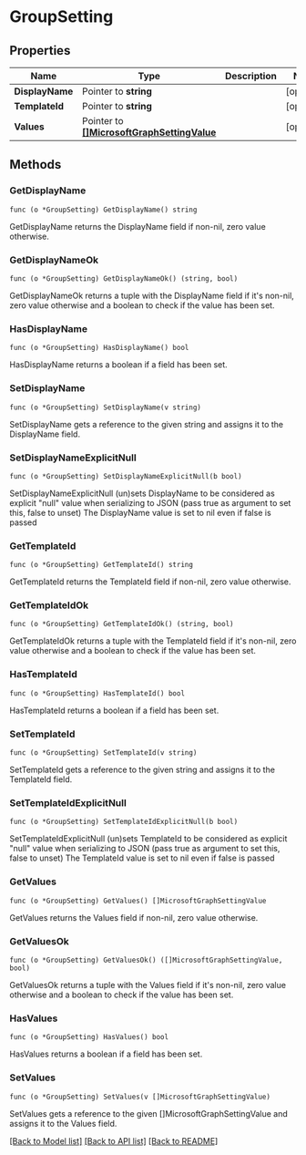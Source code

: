 # GroupSetting

## Properties

Name | Type | Description | Notes
------------ | ------------- | ------------- | -------------
**DisplayName** | Pointer to **string** |  | [optional] 
**TemplateId** | Pointer to **string** |  | [optional] 
**Values** | Pointer to [**[]MicrosoftGraphSettingValue**](microsoft.graph.settingValue.md) |  | [optional] 

## Methods

### GetDisplayName

`func (o *GroupSetting) GetDisplayName() string`

GetDisplayName returns the DisplayName field if non-nil, zero value otherwise.

### GetDisplayNameOk

`func (o *GroupSetting) GetDisplayNameOk() (string, bool)`

GetDisplayNameOk returns a tuple with the DisplayName field if it's non-nil, zero value otherwise
and a boolean to check if the value has been set.

### HasDisplayName

`func (o *GroupSetting) HasDisplayName() bool`

HasDisplayName returns a boolean if a field has been set.

### SetDisplayName

`func (o *GroupSetting) SetDisplayName(v string)`

SetDisplayName gets a reference to the given string and assigns it to the DisplayName field.

### SetDisplayNameExplicitNull

`func (o *GroupSetting) SetDisplayNameExplicitNull(b bool)`

SetDisplayNameExplicitNull (un)sets DisplayName to be considered as explicit "null" value
when serializing to JSON (pass true as argument to set this, false to unset)
The DisplayName value is set to nil even if false is passed
### GetTemplateId

`func (o *GroupSetting) GetTemplateId() string`

GetTemplateId returns the TemplateId field if non-nil, zero value otherwise.

### GetTemplateIdOk

`func (o *GroupSetting) GetTemplateIdOk() (string, bool)`

GetTemplateIdOk returns a tuple with the TemplateId field if it's non-nil, zero value otherwise
and a boolean to check if the value has been set.

### HasTemplateId

`func (o *GroupSetting) HasTemplateId() bool`

HasTemplateId returns a boolean if a field has been set.

### SetTemplateId

`func (o *GroupSetting) SetTemplateId(v string)`

SetTemplateId gets a reference to the given string and assigns it to the TemplateId field.

### SetTemplateIdExplicitNull

`func (o *GroupSetting) SetTemplateIdExplicitNull(b bool)`

SetTemplateIdExplicitNull (un)sets TemplateId to be considered as explicit "null" value
when serializing to JSON (pass true as argument to set this, false to unset)
The TemplateId value is set to nil even if false is passed
### GetValues

`func (o *GroupSetting) GetValues() []MicrosoftGraphSettingValue`

GetValues returns the Values field if non-nil, zero value otherwise.

### GetValuesOk

`func (o *GroupSetting) GetValuesOk() ([]MicrosoftGraphSettingValue, bool)`

GetValuesOk returns a tuple with the Values field if it's non-nil, zero value otherwise
and a boolean to check if the value has been set.

### HasValues

`func (o *GroupSetting) HasValues() bool`

HasValues returns a boolean if a field has been set.

### SetValues

`func (o *GroupSetting) SetValues(v []MicrosoftGraphSettingValue)`

SetValues gets a reference to the given []MicrosoftGraphSettingValue and assigns it to the Values field.


[[Back to Model list]](../README.md#documentation-for-models) [[Back to API list]](../README.md#documentation-for-api-endpoints) [[Back to README]](../README.md)


